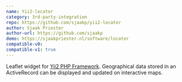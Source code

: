 ```yaml
---
name: Yii2-locator
category: 3rd-party-integration
repo: https://github.com/sjaakp/yii2-locator
author: Sjaak Priester
author-url: https://github.com/sjaakp
demo: https://sjaakpriester.nl/software/locator
compatible-v0:
compatible-v1: true
---
```


Leaflet widget for <a href="https://www.yiiframework.com/">Yii2 PHP Framework</a>. Geographical data stored in an ActiveRecord can be displayed and updated on interactive maps.
